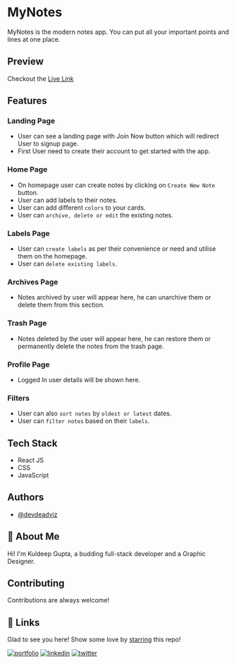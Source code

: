 # MyNotes

MyNotes is the modern notes app. You can put all your important points and lines at one place.

## Preview

Checkout the [Live Link](https://devdeadviz-my-notes.netlify.app/)

## Features

### Landing Page

- User can see a landing page with Join Now button which will redirect User to signup page.
- First User need to create their account to get started with the app.

### Home Page

- On homepage user can create notes by clicking on `Create New Note` button.
- User can add labels to their notes.
- User can add different `colors` to your cards.
- User can `archive, delete or edit` the existing notes.

### Labels Page

- User can `create labels` as per their convenience or need and utilise them on the homepage.
- User can `delete existing labels`.

### Archives Page

- Notes archived by user will appear here, he can unarchive them or delete them from this section.

### Trash Page

- Notes deleted by the user will appear here, he can restore them or permanently delete the notes from the trash page.

### Profile Page

- Logged In user details will be shown here.

### Filters

- User can also `sort notes` by `oldest or latest` dates.
- User can `filter notes` based on their `labels`.

## Tech Stack

- React JS
- CSS
- JavaScript

## Authors

- [@devdeadviz](https://github.com/devdeadviz)

## 🚀 About Me

Hi! I'm Kuldeep Gupta, a budding full-stack developer and a Graphic Designer.

## Contributing

Contributions are always welcome!

## 🔗 Links

Glad to see you here! Show some love by [starring](https://github.com/devdeadviz/meck-store) this repo!

[![portfolio](https://img.shields.io/badge/my_portfolio-000?style=for-the-badge&logo=ko-fi&logoColor=white)](https://kuldeepgupta.netlify.app/)
[![linkedin](https://img.shields.io/badge/linkedin-0A66C2?style=for-the-badge&logo=linkedin&logoColor=white)](https://www.linkedin.com/in/devdeadviz/)
[![twitter](https://img.shields.io/badge/twitter-1DA1F2?style=for-the-badge&logo=twitter&logoColor=white)](https://twitter.com/devdeadviz)
